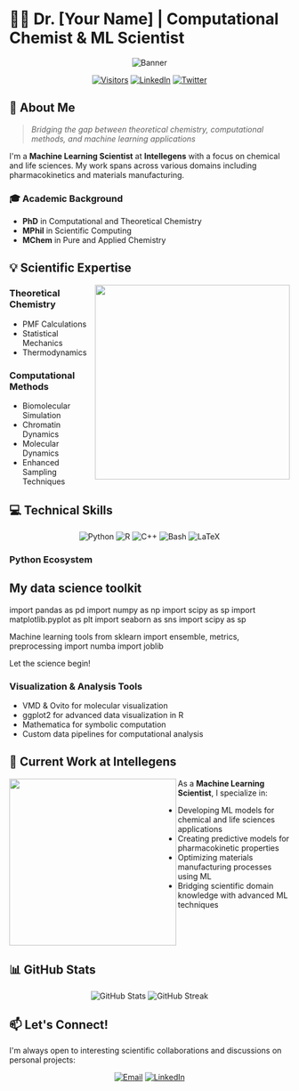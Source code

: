# 👨‍🔬 Dr. [Your Name] | Computational Chemist & ML Scientist

<div align="center">
  
  ![Banner](https://raw.githubusercontent.com/yourusername/yourusername/main/assets/banner.gif)
  
  [![Visitors](https://visitor-badge.glitch.me/badge?page_id=yourusername.yourusername)](https://github.com/yourusername)
  [![LinkedIn](https://img.shields.io/badge/LinkedIn-Connect-blue?style=flat&logo=linkedin)](https://www.linkedin.com/in/yourusername)
  [![Twitter](https://img.shields.io/badge/Twitter-Follow-1DA1F2?style=flat&logo=twitter&logoColor=white)](https://twitter.com/yourusername)
  
</div>

## 🧪 About Me

> *Bridging the gap between theoretical chemistry, computational methods, and machine learning applications*

I'm a **Machine Learning Scientist** at **Intellegens** with a focus on chemical and life sciences. My work spans across various domains including pharmacokinetics and materials manufacturing.

### 🎓 Academic Background
- **PhD** in Computational and Theoretical Chemistry
- **MPhil** in Scientific Computing
- **MChem** in Pure and Applied Chemistry

## 💡 Scientific Expertise

<img align="right" width="350" src="https://raw.githubusercontent.com/yourusername/yourusername/main/assets/molecular-simulation.gif" />

### Theoretical Chemistry
- PMF Calculations
- Statistical Mechanics
- Thermodynamics

### Computational Methods
- Biomolecular Simulation
- Chromatin Dynamics
- Molecular Dynamics
- Enhanced Sampling Techniques

## 💻 Technical Skills

<div align="center">
  
  ![Python](https://img.shields.io/badge/Python-Expert-3776AB?style=for-the-badge&logo=python&logoColor=white)
  ![R](https://img.shields.io/badge/R-Advanced-276DC3?style=for-the-badge&logo=r&logoColor=white)
  ![C++](https://img.shields.io/badge/C++-Intermediate-00599C?style=for-the-badge&logo=cplusplus&logoColor=white)
  ![Bash](https://img.shields.io/badge/Bash-Advanced-4EAA25?style=for-the-badge&logo=gnubash&logoColor=white)
  ![LaTeX](https://img.shields.io/badge/LaTeX-Advanced-008080?style=for-the-badge&logo=latex&logoColor=white)
  
</div>

### Python Ecosystem
## My data science toolkit
import pandas as pd
import numpy as np
import scipy as sp
import matplotlib.pyplot as plt
import seaborn as sns
import scipy as sp

Machine learning tools
from sklearn import ensemble, metrics, preprocessing
import numba
import joblib

Let the science begin!


### Visualization & Analysis Tools
- VMD & Ovito for molecular visualization
- ggplot2 for advanced data visualization in R
- Mathematica for symbolic computation
- Custom data pipelines for computational analysis

## 🚀 Current Work at Intellegens

<img align="left" width="300" src="https://raw.githubusercontent.com/yourusername/yourusername/main/assets/ml-diagram.png" />

As a **Machine Learning Scientist**, I specialize in:

- Developing ML models for chemical and life sciences applications
- Creating predictive models for pharmacokinetic properties
- Optimizing materials manufacturing processes using ML
- Bridging scientific domain knowledge with advanced ML techniques

<br clear="left"/>


## 📊 GitHub Stats

<div align="center">
  <img src="https://github-readme-stats.vercel.app/api?username=yourusername&show_icons=true&count_private=true&theme=radical" alt="GitHub Stats" />
  <img src="https://github-readme-streak-stats.herokuapp.com/?user=yourusername&theme=radical" alt="GitHub Streak" />
</div>

## 📫 Let's Connect!

I'm always open to interesting scientific collaborations and discussions on personal projects:

<div align="center">
  
  [![Email](https://img.shields.io/badge/Email-Contact_Me-D14836?style=for-the-badge&logo=gmail&logoColor=white)](mailto:ccp32@cantab.ac.uk)
  [![LinkedIn](https://img.shields.io/badge/LinkedIn-Connect-0077B5?style=for-the-badge&logo=linkedin&logoColor=white)]([https://www.linkedin.com/in/yourusername](https://www.linkedin.com/in/charles-phillips-49477719a/))

  
</div>
